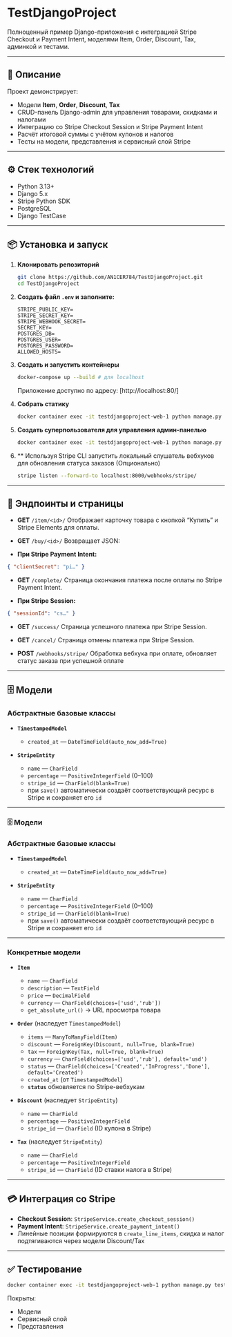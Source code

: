 # TestDjangoProject

Полноценный пример Django-приложения с интеграцией Stripe Checkout и Payment Intent, моделями Item, Order, Discount, Tax, админкой и тестами.

---

## 🔎 Описание

Проект демонстрирует:

* Модели **Item**, **Order**, **Discount**, **Tax**
* CRUD-панель Django-admin для управления товарами, скидками и налогами
* Интеграцию со Stripe Checkout Session и Stripe Payment Intent
* Расчёт итоговой суммы с учётом купонов и налогов
* Тесты на модели, представления и сервисный слой Stripe

---

## ⚙️ Стек технологий

* Python 3.13+
* Django 5.x
* Stripe Python SDK
* PostgreSQL
* Django TestCase

---

## 📦 Установка и запуск

1. **Клонировать репозиторий**

   ```bash
   git clone https://github.com/AN1CER784/TestDjangoProject.git
   cd TestDjangoProject
   ```

2. **Создать файл `.env` и заполните:**

   ```
   STRIPE_PUBLIC_KEY=
   STRIPE_SECRET_KEY=
   STRIPE_WEBHOOK_SECRET=
   SECRET_KEY=
   POSTGRES_DB=
   POSTGRES_USER=
   POSTGRES_PASSWORD=
   ALLOWED_HOSTS=
   ```

3. **Создать и запустить контейнеры**

   ```bash
   docker-compose up --build # для localhost
   ```

   Приложение доступно по адресу: [http://localhost:80/]

4. **Собрать статику**

   ```bash
   docker container exec -it testdjangoproject-web-1 python manage.py collectstatic --noinput
   ```

5. **Создать суперпользователя для управления админ-панелью**

   ```bash
   docker container exec -it testdjangoproject-web-1 python manage.py createsuperuser
   ```

6. ** Используя Stripe CLI запустить локальный слушатель вебхуков для обновления статуса заказов (Опционально)
    ```bash
   stripe listen --forward-to localhost:8000/webhooks/stripe/
   ```
---

## 🛒 Эндпоинты и страницы

* **GET** `/item/<id>/`
  Отображает карточку товара с кнопкой “Купить” и Stripe Elements для оплаты.

* **GET** `/buy/<id>/`
  Возвращает JSON:


 * **При Stripe Payment Intent:**
  ```json
  { "clientSecret": "pi…" }
  ```
* **GET** `/complete/`
  Страница окончания платежа после оплаты по Stripe Payment Intent.


 * **При Stripe Session:**
  ```json
  { "sessionId": "cs…" }
  ```

* **GET** `/success/`
  Страница успешного платежа при Stripe Session.

* **GET** `/cancel/`
  Страница отмены платежа при Stripe Session.

* **POST** `/webhooks/stripe/`
  Обработка вебхука при оплате, обновляет статус заказа при успешной оплате

---

## 🗄️ Модели

### Абстрактные базовые классы

* **`TimestampedModel`**

  * `created_at` — `DateTimeField(auto_now_add=True)`

* **`StripeEntity`**

  * `name` — `CharField`
  * `percentage` — `PositiveIntegerField` (0–100)
  * `stripe_id` — `CharField(blank=True)`
  * при `save()` автоматически создаёт соответствующий ресурс в Stripe и сохраняет его `id`

---

### 🗄️ Модели

### Абстрактные базовые классы

* **`TimestampedModel`**

  * `created_at` — `DateTimeField(auto_now_add=True)`

* **`StripeEntity`**

  * `name` — `CharField`
  * `percentage` — `PositiveIntegerField` (0–100)
  * `stripe_id` — `CharField(blank=True)`
  * при `save()` автоматически создаёт соответствующий ресурс в Stripe и сохраняет его `id`

---

### Конкретные модели

* **`Item`**

  * `name` — `CharField`
  * `description` — `TextField`
  * `price` — `DecimalField`
  * `currency` — `CharField(choices=['usd','rub'])`
  * `get_absolute_url()` → URL просмотра товара

* **`Order`** (наследует `TimestampedModel`)

  * `items` — `ManyToManyField(Item)`
  * `discount` — `ForeignKey(Discount, null=True, blank=True)`
  * `tax` — `ForeignKey(Tax, null=True, blank=True)`
  * `currency` — `CharField(choices=['usd','rub'], default='usd')`
  * `status` — `CharField(choices=['Created','InProgress','Done'], default='Created')`
  * `created_at` (от `TimestampedModel`)
  * **`status`** обновляется по Stripe-вебхукам

* **`Discount`** (наследует `StripeEntity`)

  * `name` — `CharField`
  * `percentage` — `PositiveIntegerField`
  * `stripe_id` — `CharField` (ID купона в Stripe)

* **`Tax`** (наследует `StripeEntity`)

  * `name` — `CharField`
  * `percentage` — `PositiveIntegerField`
  * `stripe_id` — `CharField` (ID ставки налога в Stripe)

---

## 💳 Интеграция со Stripe

* **Checkout Session**: `StripeService.create_checkout_session()`
* **Payment Intent**: `StripeService.create_payment_intent()`
* Линейные позиции формируются в `create_line_items`, скидка и налог подтягиваются через модели Discount/Tax

---

## ✅ Тестирование

```bash
docker container exec -it testdjangoproject-web-1 python manage.py test 
```

Покрыты:

* Модели
* Сервисный слой
* Представления
